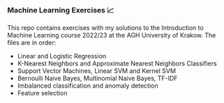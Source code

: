 ### Machine Learning Exercises 📈
This repo contains exercises with my solutions to the Introduction to Machine Learning course 2022/23 at the AGH University of Krakow. The files are in order:
- Linear and Logistic Regression
- K-Nearest Neighbors and Approximate Nearest Neighbors Classifiers
- Support Vector Machines, Linear SVM and Kernel SVM
- Bernoulli Naive Bayes, Multinomial Naive Bayes, TF-IDF
- Imbalanced classification and anomaly detection
- Feature selection
